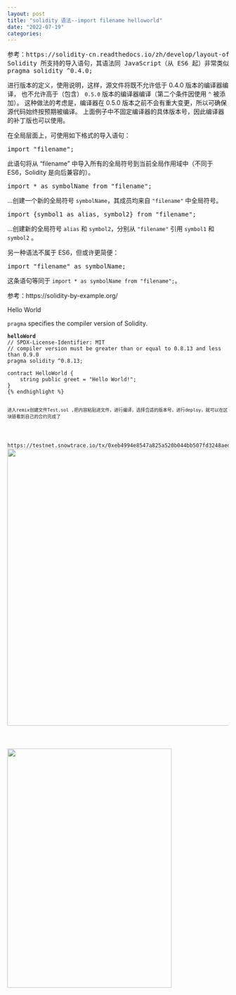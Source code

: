 ```yaml
---
layout: post
title: "solidity 语法--import filename helloworld"
date: "2022-07-19"
categories: 
---
```

<pre>
参考：https://solidity-cn.readthedocs.io/zh/develop/layout-of-source-files.html
Solidity 所支持的导入语句，其语法同 JavaScript（从 ES6 起）非常类似。
<span class="k">pragma</span> <span class="nx">solidity</span> <span class="o">^</span><span class="mf">0.4</span><span class="p">.</span><span class="mi">0</span><span class="p">;</span></pre>

<p><span class="p">进行版本的定义，使用说明，</span>这样，源文件将既不允许低于 0.4.0 版本的编译器编译， 也不允许高于（包含） <code class="docutils literal notranslate"><span class="pre">0.5.0</span></code> 版本的编译器编译（第二个条件因使用 <code class="docutils literal notranslate"><span class="pre">^</span></code> 被添加）。 这种做法的考虑是，编译器在 0.5.0 版本之前不会有重大变更，所以可确保源代码始终按预期被编译。 上面例子中不固定编译器的具体版本号，因此编译器的补丁版也可以使用。</p>

<p>在全局层面上，可使用如下格式的导入语句：</p>

<div class="highlight-Solidity notranslate">
<div class="highlight">
<pre>
<span class="k">import</span> <span class="s2">&quot;filename&quot;</span><span class="p">;</span>
</pre>
</div>
</div>

<p>此语句将从 &ldquo;filename&rdquo; 中导入所有的全局符号到当前全局作用域中（不同于 ES6，Solidity 是向后兼容的）。</p>

<div class="highlight-Solidity notranslate">
<div class="highlight">
<pre>
<span class="k">import</span> <span class="o">*</span> <span class="k">as</span> <span class="nx">symbolName</span> <span class="nx">from</span> <span class="s2">&quot;filename&quot;</span><span class="p">;</span>
</pre>
</div>
</div>

<p>...创建一个新的全局符号 <code class="docutils literal notranslate"><span class="pre">symbolName</span></code>，其成员均来自 <code class="docutils literal notranslate"><span class="pre">&quot;filename&quot;</span></code> 中全局符号。</p>

<div class="highlight-Solidity notranslate">
<div class="highlight">
<pre>
<span class="k">import</span> <span class="p">{</span><span class="nx">symbol1</span> <span class="k">as</span> <span class="nx">alias</span><span class="p">,</span> <span class="nx">symbol2</span><span class="p">}</span> <span class="nx">from</span> <span class="s2">&quot;filename&quot;</span><span class="p">;</span>
</pre>
</div>
</div>

<p>...创建新的全局符号 <code class="docutils literal notranslate"><span class="pre">alias</span></code> 和 <code class="docutils literal notranslate"><span class="pre">symbol2</span></code>，分别从 <code class="docutils literal notranslate"><span class="pre">&quot;filename&quot;</span></code> 引用 <code class="docutils literal notranslate"><span class="pre">symbol1</span></code> 和 <code class="docutils literal notranslate"><span class="pre">symbol2</span></code> 。</p>

<p>另一种语法不属于 ES6，但或许更简便：</p>

<div class="highlight-Solidity notranslate">
<div class="highlight">
<pre>
<span class="k">import</span> <span class="s2">&quot;filename&quot;</span> <span class="k">as</span> <span class="nx">symbolName</span><span class="p">;</span>
</pre>
</div>
</div>

<p>这条语句等同于 <code class="docutils literal notranslate"><span class="pre">import</span> <span class="pre">*</span> <span class="pre">as</span> <span class="pre">symbolName</span> <span class="pre">from</span> <span class="pre">&quot;filename&quot;;</span></code>。</p>

<div>
<div class="buttons">参考：https://solidity-by-example.org/</div>
</div>

<p>Hello World</p>

<div>
<p><code>pragma</code> specifies the compiler version of Solidity.</p>
</div>

<pre>
<code class="language-solidity"><span class="hljs-comment"><strong>helloWord</strong>
// SPDX-License-Identifier: MIT</span>
<span class="hljs-comment">// compiler version must be greater than or equal to 0.8.13 and less than 0.9.0</span>
<span class="hljs-meta"><span class="hljs-keyword">pragma</span> <span class="hljs-keyword">solidity</span> ^0.8.13;</span>

<span class="hljs-class"><span class="hljs-keyword">contract</span> <span class="hljs-title">HelloWorld</span> </span>{
    <span class="hljs-keyword">string</span> <span class="hljs-keyword">public</span> greet <span class="hljs-operator">=</span> <span class="hljs-string">&quot;Hello World!&quot;</span>;
}
{% endhighlight %}

<p><code class="language-solidity">进入remix创建文件Test.sol ,把内容粘贴进文件，进行编译，选择合适的版本号，进行deploy，就可以在区块链看到自己的合约完成了</code></p>

<p>https://testnet.snowtrace.io/tx/0xeb4994e8547a825a520b044bb507fd3248aedafe9f99b82b2c9fd5091addd562<img height="629" src="/uploads/ckeditor/pictures/119/image-20220719161846-1.png" width="882" /></p>

<p><img height="543" src="/uploads/ckeditor/pictures/120/image-20220719161900-2.png" width="374" /></p>

